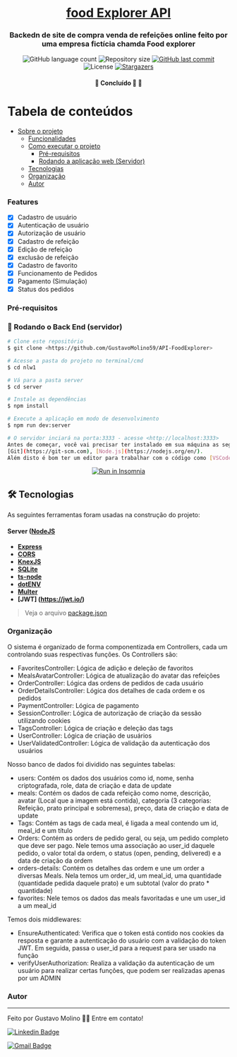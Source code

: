 <h1 align="center">
      <a href="#" alt="Food explorer API"> food Explorer API</a>
</h1>
<h3 align="center">
    Backedn de site de compra venda de refeições online feito por uma empresa fictícia chamda Food explorer
</h3>
<p align="center">
  <img alt="GitHub language count" src="https://img.shields.io/github/languages/count/GustavoMolino59/API-FoodExplorer?color=%2304D361">

  <img alt="Repository size" src="https://img.shields.io/github/repo-size/GustavoMolino59/API-FoodExplorer">
  
  <a href="https://github.com/GustavoMolino59/API-FoodExplorer/commits/master">
    <img alt="GitHub last commit" src="https://img.shields.io/github/last-commit/GustavoMolino59/API-FoodExplorer">
  </a>
    
   <img alt="License" src="https://img.shields.io/badge/license-MIT-brightgreen">
   <a href="https://github.com/GustavoMolino59/Web-foodExplorer/stargazers">
    <img alt="Stargazers" src="https://img.shields.io/github/starsGustavoMolino59/API-FoodExplorer?style=social">
   </a>
   
 <h4 align="center">
	🚧   Concluído 🚀 🚧
</h4>

Tabela de conteúdos
=================
<!--ts-->

* [Sobre o projeto](#-sobre-o-projeto)
   * [Funcionalidades](#Features)
   * [Como executar o projeto](#Como-executar-o-projeto)
     * [Pré-requisitos](#pré-requisitos)
     * [Rodando a aplicação web (Servidor)](#user-content---rodando-o-back-end-servidor)
   * [Tecnologias](#-tecnologias)
   * [Organização](#-organização)
   * [Autor](#-autor)
<!--te-->



### Features
- [x] Cadastro de usuário
- [x] Autenticação de usuário
- [x] Autorização de usuário
- [x] Cadastro de refeição
- [x] Edição de refeição
- [x] exclusão de refeição
- [x] Cadastro de favorito
- [x] Funcionamento de Pedidos 
- [x] Pagamento (Simulação)
- [x] Status dos pedidos

### Pré-requisitos
### 🎲 Rodando o Back End (servidor)

```bash
# Clone este repositório
$ git clone <https://github.com/GustavoMolino59/API-FoodExplorer>

# Acesse a pasta do projeto no terminal/cmd
$ cd nlw1

# Vá para a pasta server
$ cd server

# Instale as dependências
$ npm install

# Execute a aplicação em modo de desenvolvimento
$ npm run dev:server

# O servidor inciará na porta:3333 - acesse <http://localhost:3333>
Antes de começar, você vai precisar ter instalado em sua máquina as seguintes ferramentas:
[Git](https://git-scm.com), [Node.js](https://nodejs.org/en/). 
Além disto é bom ter um editor para trabalhar com o código como [VSCode](https://code.visualstudio.com/)
```
<p align="center">
  <a href="Insomnia-requests.json" target="_blank"><img src="https://insomnia.rest/images/run.svg" alt="Run in Insomnia"></a>
</p>

## 🛠 Tecnologias

As seguintes ferramentas foram usadas na construção do projeto:

#### [](https://github.com/tgmarinho/Ecoleta#server-nodejs--typescript)**Server**  ([NodeJS](https://nodejs.org/en/) 

-   **[Express](https://expressjs.com/)**
-   **[CORS](https://expressjs.com/en/resources/middleware/cors.html)**
-   **[KnexJS](http://knexjs.org/)**
-   **[SQLite](https://github.com/mapbox/node-sqlite3)**
-   **[ts-node](https://github.com/TypeStrong/ts-node)**
-   **[dotENV](https://github.com/motdotla/dotenv)**
-   **[Multer](https://github.com/expressjs/multer)**
-   **[JWT] (https://jwt.io/)**
> Veja o arquivo  [package.json](https://github.com/GustavoMolino59/API-FoodExplorer/blob/main/package.json)
### Organização
O sistema é organizado de forma componentizada em Controllers, cada um controlando suas respectivas funções. Os Controllers são:

- FavoritesController: Lógica de adição e deleção de favoritos
- MealsAvatarController: Lógica de atualização do avatar das refeições
- OrderController: Lógica das ordens de pedidos de cada usuário
- OrderDetailsController: Lógica dos detalhes de cada ordem e os pedidos
- PaymentController: Lógica de pagamento
- SessionController: Lógica de autorização de criação da sessão utilizando cookies
- TagsController: Lógica de criação e deleção das tags
- UserController: Lógica de criação de usuários
- UserValidatedController: Lógica de validação da autenticação dos usuários

Nosso banco de dados foi dividido nas seguintes tabelas:

- users: Contém os dados dos usuários como id, nome, senha criptografada, role, data de criação e data de update
- meals: Contém os dados de cada refeição como nome, descrição, avatar (Local que a imagem está contida), categoria (3 categorias: Refeição, prato principal e sobremesa), preço, data de criação e data de update
- Tags: Contém as tags de cada meal, é ligada a meal contendo um id, meal_id e um título
- Orders: Contém as orders de pedido geral, ou seja, um pedido completo que deve ser pago. Nele temos uma associação ao user_id daquele pedido, o valor total da ordem, o status (open, pending, delivered) e a data de criação da ordem
- orders-details: Contém os detalhes das ordem e une um order a diversas Meals. Nela temos um order_id, um meal_id, uma quantidade (quantidade pedida daquele prato) e um subtotal (valor do prato * quantidade)
- favorites: Nele temos os dados das meals favoritadas e une um user_id a um meal_id

Temos dois middlewares:

- EnsureAuthenticated: Verifica que o token está contido nos cookies da resposta e garante a autenticação do usuário com a validação do token JWT. Em seguida, passa o user_id para a request para ser usado na função
- verifyUserAuthorization: Realiza a validação da autenticação de um usuário para realizar certas funções, que podem ser realizadas apenas por um ADMIN

### Autor
---
Feito por Gustavo Molino 👋🏽 Entre em contato!

[![Linkedin Badge](https://img.shields.io/badge/-GustavoMolino-blue?style=flat-square&logo=Linkedin&logoColor=white&link=https://www.linkedin.com/in/gustavo-molino/)](https://www.linkedin.com/in/gustavo-molino/)

[![Gmail Badge](https://img.shields.io/badge/-g247144@dac.unicamp.br-c14438?style=flat-square&logo=Gmail&logoColor=white&link=mailto:g247144@dac.unicamp.br)](mailto:g247144@dac.unicamp.br)

